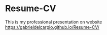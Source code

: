 # Resume-CV
This is my professional presentation on website https://gabrieldelcarpio.github.io/Resume-CV/
